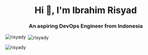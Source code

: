 <h1 align="center">Hi 👋, I'm Ibrahim Risyad</h1>
<h3 align="center">An aspiring DevOps Engineer from Indonesia</h3>

<p><img align="left" src="https://github-readme-stats.vercel.app/api/top-langs?username=risyady&show_icons=true&locale=en&layout=compact" alt="risyady" /></p>

<p>&nbsp;<img align="center" src="https://github-readme-stats.vercel.app/api?username=risyady&show_icons=true&locale=en" alt="risyady" /></p>

<p><img align="center" src="https://github-readme-streak-stats.herokuapp.com/?user=risyady&" alt="risyady" /></p>

